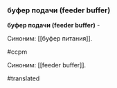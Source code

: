 ### буфер подачи (feeder buffer)

**буфер подачи (feeder buffer)** -

Синоним: [[буфер питания]].

#ccpm

Синоним: [[feeder buffer]].

#translated
